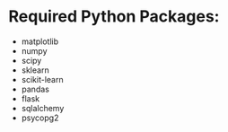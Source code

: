 # Required Python Packages:

- matplotlib
- numpy
- scipy
- sklearn
- scikit-learn
- pandas
- flask
- sqlalchemy
- psycopg2
